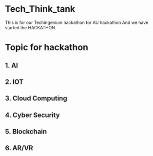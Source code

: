 # Tech_Think_tank
This is for our Techingenium hackathon for AU hackathon
And we have started the HACKATHON.


<!-- Topic for hackathon-->
# Topic for hackathon
## 1. AI
## 2. IOT
## 3. Cloud Computing
## 4. Cyber Security
## 5. Blockchain
## 6. AR/VR